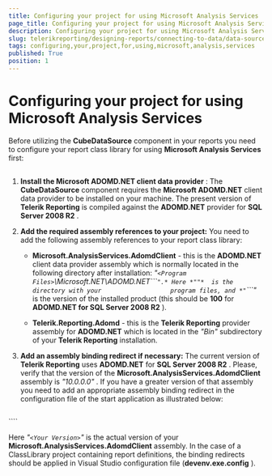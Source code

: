 ```yaml
---
title: Configuring your project for using Microsoft Analysis Services
page_title: Configuring your project for using Microsoft Analysis Services | for Telerik Reporting Documentation
description: Configuring your project for using Microsoft Analysis Services
slug: telerikreporting/designing-reports/connecting-to-data/data-source-components/cubedatasource-component/configuring-your-project-for-using-microsoft-analysis-services
tags: configuring,your,project,for,using,microsoft,analysis,services
published: True
position: 1
---
```


# Configuring your project for using Microsoft Analysis Services



Before utilizing the __CubeDataSource__  component in your reports you need to configure         your report class library for using __Microsoft Analysis Services__  first:       

## 

1. __Install the Microsoft ADOMD.NET client data provider__ : The __CubeDataSource__  component requires the __Microsoft ADOMD.NET__                client data provider to be installed on your machine. The present version of __Telerik Reporting__  is compiled against the __ADOMD.NET__  provider for               __SQL Server 2008 R2__ .             

1. __Add the required assembly references to your project:__  You need to add               the following assembly references to your report class library:             

   + __Microsoft.AnalysisServices.AdomdClient__  - this is the __ADOMD.NET__  client data provider assembly which is normally located in the                   following directory after installation:                 *"```<Program Files>```\Microsoft.NET\ADOMD.NET\```<Product Version>```".* Here *"```<Program Files>```"*  is the directory with your                   program files, and *"```<Product Version>```"*  is the version                   of the installed product (this should be __100__  for __ADOMD.NET for SQL Server 2008 R2__ ).                 

   + __Telerik.Reporting.Adomd__  - this is the __Telerik Reporting__  provider assembly for __ADOMD.NET__  which                   is located in the *"Bin"*  subdirectory of your __Telerik Reporting__  installation.                 

1. __Add an assembly binding redirect if necessary:__  The current version               of __Telerik Reporting__  uses __ADOMD.NET__  for               __SQL Server 2008 R2__ . Please, verify that the version of the               __Microsoft.AnalysisServices.AdomdClient__  assembly is *"10.0.0.0"* . If you have a greater version of that assembly you need to add               an appropriate assembly binding redirect in the configuration file of the start application as illustrated below:             

	
    ````xml

<configuration>
<runtime>
<assemblyBinding xmlns="urn:schemas-microsoft-com:asm.v1">
<dependentAssembly>
<assemblyIdentity name="Microsoft.AnalysisServices.AdomdClient"
publicKeyToken="89845dcd8080cc91"
culture="neutral" />
<bindingRedirect oldVersion="0.0.0.0-65535.65535.65535.65535"
newVersion="<Your Version>" />
</dependentAssembly>
</assemblyBinding>
</runtime>
</configuration>
````


Here *"```<Your Version>```"*  is the actual version of your               __Microsoft.AnalysisServices.AdomdClient__  assembly. In the case of a ClassLibrary project containing report definitions, the binding redirects should be applied in Visual Studio configuration file (__devenv.exe.config__ ).             
